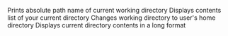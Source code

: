 Prints absolute path name of current working directory
Displays contents list of your current directory
Changes working directory to user's home directory
Displays current directory contents in a long format
